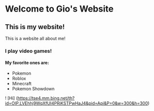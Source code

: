# Welcome to Gio's Website
## This is my website!

This is a website all about me!

### I play video games!
#### My favorite ones are:
- Pokemon
- Roblox
- Minecraft
- Pokemon Showdown






! [Hi] (https://tse4.mm.bing.net/th?id=OIP.LVEhhj9WqXfUI4PRiKSTPwHaJ4&pid=Api&P=0&w=300&h=300)
